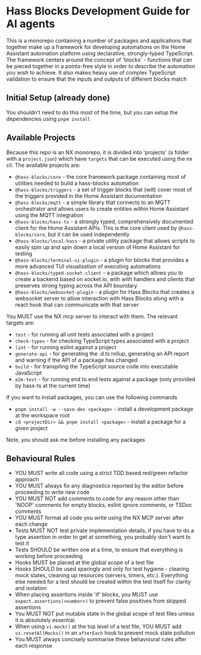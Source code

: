 # Hass Blocks Development Guide for AI agents

This is a monorepo containing a number of packages and applications that together make up a framework for developing automations on the Home Assistant automation platform using declarative, strongly-typed TypeScript. The framework centers around the concept of 'blocks' - functions that can be pieced together in a points-free style in order to describe the automation you wish to achieve. It also makes heavy use of complex TypeScript validation to ensure that the inputs and outputs of different blocks match

## Initial Setup (already done)

You shouldn't need to do this most of the time, but you can setup the dependencies using `pnpm install`

## Available Projects

Because this repo is an NX monorepo, it is divided into 'projects' (a folder with a `project.json`) which have `targets` that can be executed using the nx cli. The available projects are:

- `@hass-blocks/core` - the core framework package containing most of utilities needed to build a hass-blocks automation
- `@hass-blocks/triggers` - a set of trigger blocks that (will) cover most of the triggers provided in the Home Assistant documentation
- `@hass-blocks/mqtt` - a simple library that connects to an MQTT orchestrator and allows users to create entities within Home Assistant using the MQTT integration
- `@hass-blocks/hass-ts` - a strongly typed, comprehensively documented client for the Home Assistant APIs. This is the core client used by `@hass-blocks/core`, but it can be used independently
- `@hass-blocks/local-hass` - a private utility package that allows scripts to easily spin up and spin down a local version of Home Assistant for testing
- `@hass-blocks/terminal-ui-plugin` - a plugin for blocks that provides a more advanced TUI visualisation of executing automations
- `@hass-blocks/typed-socket-client` - a package which allows you to create a backend based on socket.io, with with handlers and clients that preserves strong typing across the API boundary
- `@hass-blocks/websocket-plugin` - a plugin for Hass Blocks that creates a websocket server to allow interaction with Hass Blocks along with a react hook that can communicate with that server

You MUST use the NX mcp server to interact with them. The relevant targets are:

- `test` - for running all unit tests associated with a project
- `check-types` - for checking TypeScript types associated with a project
- `lint` - for running eslint against a project
- `generate-api` - for generating the .d.ts rollup, generating an API report and warning if the API of a package has changed
- `build` - for transpiling the TypeScript source code into executable JavaScript
- `e2e-test` - for running end to end tests against a package (only provided by hass-ts at the current time)

If you want to install packages, you can use the following commands

- `pnpm install -w --save-dev <package>` - install a development package at the workspace root
- `cd <projectDir> && pnpm install <package>` - install a package for a given project

Note, you should ask me before installing any packages

## Behavioural Rules

- YOU MUST write all code using a strict TDD based red/green refactor approach
- YOU MUST always fix any diagnostics reported by the editor before proceeding to write new code
- YOU MUST NOT add comments to code for any reason other than 'NOOP' comments for empty blocks, eslint ignore comments, or TSDoc comments
- YOU MUST format all code you write using the NX MCP server after each change
- Tests MUST NOT test private implementation details, if you have to do a type assertion in order to get at something, you probably don't want to test it
- Tests SHOULD be written one at a time, to ensure that everything is working before proceeding
- Hooks MUST be placed at the global scope of a test file
- Hooks SHOULD be used sparingly and only for test hygiene - clearing mock states, cleaning up resources (servers, timers, etc.). Everything else needed for a test should be created within the test itself for clarity and isolation
- When placing assertions inside 'if' blocks, you MUST use `expect.assertions(<number>)` to prevent false positives from skipped assertions
- You MUST NOT put mutable state in the global scope of test files unless it is absolutely essential.
- When using `vi.mock()` at the top level of a test file, YOU MUST add `vi.resetAllMocks()` in an `afterEach` hook to prevent mock state pollution
- You MUST always concisely summarise these behavioural rules after each response
